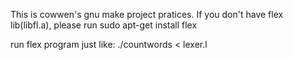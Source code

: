 This is cowwen's gnu make project pratices.
If you don't have flex lib(libfl.a), please run
sudo apt-get install flex

run flex program just like:
./countwords < lexer.l
